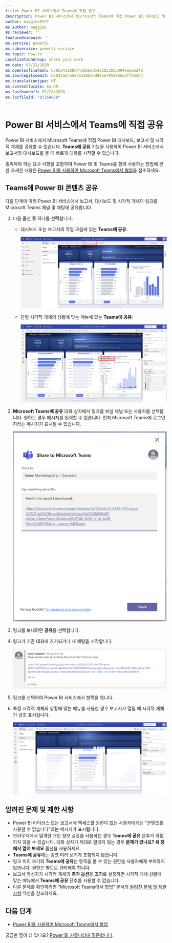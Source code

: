 ```yaml
---
title: Power BI 서비스에서 Teams에 직접 공유
description: Power BI 서비스에서 Microsoft Teams에 직접 Power BI 대시보드 및 보고서를 공유할 수 있습니다.
author: maggiesMSFT
ms.author: maggies
ms.reviewer: ''
featuredvideoid: ''
ms.service: powerbi
ms.subservice: powerbi-service
ms.topic: how-to
LocalizationGroup: Share your work
ms.date: 07/22/2020
ms.openlocfilehash: 6305a41188c4416b62d5432823bb30946e5e524d
ms.sourcegitcommit: 65025ab7ae57e338bdbd94be795886e5affd45b4
ms.translationtype: HT
ms.contentlocale: ko-KR
ms.lasthandoff: 07/28/2020
ms.locfileid: "87254079"
---
```

# <a name="share-directly-to-teams-from-the-power-bi-service"></a>Power BI 서비스에서 Teams에 직접 공유

Power BI 서비스에서 Microsoft Teams에 직접 Power BI 대시보드, 보고서 및 시각적 개체를 공유할 수 있습니다. **Teams에 공유** 기능을 사용하여 Power BI 서비스에서 보고서와 대시보드를 볼 때 빠르게 대화를 시작할 수 있습니다.

충족해야 하는 요구 사항을 포함하여 Power BI 및 Teams를 함께 사용하는 방법에 관한 자세한 내용은 [Power BI를 사용하여 Microsoft Teams에서 협업](service-collaborate-microsoft-teams.md)을 참조하세요.

## <a name="share-power-bi-content-to-teams"></a>Teams에 Power BI 콘텐츠 공유

다음 단계에 따라 Power BI 서비스에서 보고서, 대시보드 및 시각적 개체의 링크를 Microsoft Teams 채널 및 채팅에 공유합니다.

1. 다음 옵션 중 하나를 선택합니다.

   * 대시보드 또는 보고서의 작업 모음에 있는 **Teams에 공유**:

       ![작업 모음에 있는 Teams에 공유 단추의 스크린샷.](media/service-share-report-teams/service-teams-share-to-teams-action-bar-button.png)
    
   * 단일 시각적 개체의 상황에 맞는 메뉴에 있는 **Teams에 공유**:
    
      ![시각적 개체 상황에 맞는 메뉴에 있는 Teams에 공유 단추의 스크린샷.](media/service-share-report-teams/service-teams-share-to-teams-visual-context-menu.png)

1. **Microsoft Teams에 공유** 대화 상자에서 링크를 보낼 채널 또는 사용자를 선택합니다. 원하는 경우 메시지를 입력할 수 있습니다. 먼저 Microsoft Teams에 로그인하라는 메시지가 표시될 수 있습니다.

    ![정보 및 메시지가 포함된 Microsoft Teams에 공유 대화 상자의 스크린샷.](media/service-share-report-teams/service-teams-share-to-teams-dialog.png)

1. 링크를 보내려면 **공유**를 선택합니다.
    
1. 링크가 기존 대화에 추가되거나 새 채팅을 시작합니다.

    ![Power BI 항목 링크가 있는 Microsoft Teams 대화의 스크린샷.](media/service-share-report-teams/service-teams-share-to-teams-deep-link.png)

1. 링크를 선택하여 Power BI 서비스에서 항목을 엽니다.

1. 특정 시각적 개체의 상황에 맞는 메뉴를 사용한 경우 보고서가 열릴 때 시각적 개체가 강조 표시됩니다.

    ![특정 시각적 개체가 강조 표시된 상태로 열린 Power BI 보고서의 스크린샷.](media/service-share-report-teams/service-teams-share-to-teams-spotlight-visual.png)


## <a name="known-issues-and-limitations"></a>알려진 문제 및 제한 사항

- Power BI 라이선스 또는 보고서에 액세스할 권한이 없는 사용자에게는 "콘텐츠를 사용할 수 없습니다"라는 메시지가 표시됩니다.
- 브라우저에서 엄격한 개인 정보 설정을 사용하는 경우 **Teams에 공유** 단추가 작동하지 않을 수 있습니다. 대화 상자가 제대로 열리지 않는 경우 **문제가 있나요? 새 창에서 열어 보세요** 옵션을 사용하세요.
- **Teams에 공유**에는 링크 미리 보기가 포함되지 않습니다.
- 링크 미리 보기와 **Teams에 공유**는 항목을 볼 수 있는 권한을 사용자에게 부여하지 않습니다. 권한은 별도로 관리해야 합니다.
- 보고서 작성자가 시각적 개체의 **추가 옵션**을 **끄기**로 설정하면 시각적 개체 상황에 맞는 메뉴에서 **Teams에 공유** 단추를 사용할 수 없습니다.
- 다른 문제를 확인하려면 “Microsoft Teams에서 협업” 문서의 [알려진 문제 및 제한 사항](service-collaborate-microsoft-teams.md#known-issues-and-limitations) 섹션을 참조하세요.

## <a name="next-steps"></a>다음 단계

- [Power BI를 사용하여 Microsoft Teams에서 협업](service-collaborate-microsoft-teams.md)

궁금한 점이 더 있나요? [Power BI 커뮤니티에 질문합니다](https://community.powerbi.com/).

